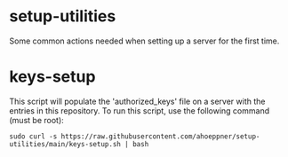 # setup-utilities
Some common actions needed when setting up a server for the first time.

keys-setup
==========
This script will populate the 'authorized_keys' file on a server with the entries in this repository. To run this script, use the following command (must be root):
```
sudo curl -s https://raw.githubusercontent.com/ahoeppner/setup-utilities/main/keys-setup.sh | bash
```

